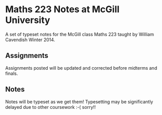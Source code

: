 # Maths 223 Notes at McGill University

A set of typeset notes for the McGill class Maths 223 taught by William Cavendish Winter 2014.


## Assignments

Assignments posted will be updated and corrected before midterms and finals.

## Notes

Notes will be typeset as we get them!
Typesetting may be significantly delayed due to other coursework :-( sorry!!

